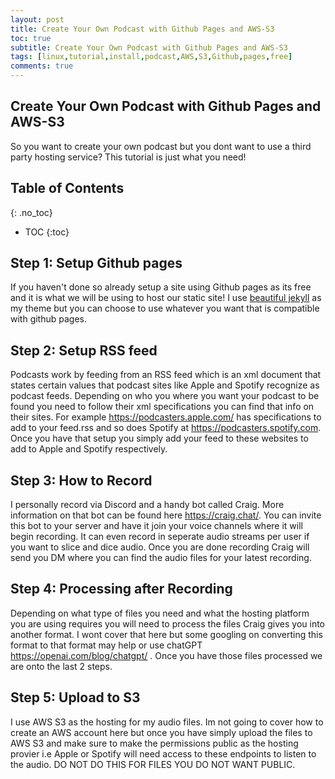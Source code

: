 ```yaml
---
layout: post
title: Create Your Own Podcast with Github Pages and AWS-S3
toc: true
subtitle: Create Your Own Podcast with Github Pages and AWS-S3
tags: [linux,tutorial,install,podcast,AWS,S3,Github,pages,free]
comments: true
---
```


## Create Your Own Podcast with Github Pages and AWS-S3

So you want to create your own podcast but you dont want to use a third party hosting service? This tutorial is just what you need!

## Table of Contents
{: .no_toc}
* TOC
{:toc}

## Step 1: Setup Github pages

If you haven't done so already setup a site using Github pages as its free and it is what we will be using to host our static site!
I use [beautiful jekyll](https://github.com/daattali/beautiful-jekyll) as my theme but you can choose to use whatever you want that is compatible with github pages.

## Step 2: Setup RSS feed

Podcasts work by feeding from an RSS feed which is an xml document that states certain values that podcast sites like Apple and Spotify recognize as podcast feeds. Depending on who you where you want your podcast to be found you need to follow their xml specifications you can find that info on their sites. For example https://podcasters.apple.com/ has specifications to add to your feed.rss and so does Spotify at https://podcasters.spotify.com. Once you have that setup you simply add your feed to these websites to add to Apple and Spotify respectively. 

## Step 3: How to Record

I personally record via Discord and a handy bot called Craig. More information on that bot can be found here https://craig.chat/. You can invite this bot to your server and have it join your voice channels where it will begin recording. It can even record in seperate audio streams per user if you want to slice and dice audio. Once you are done recording Craig will send you DM where you can find the audio files for your latest recording.

## Step 4: Processing after Recording

Depending on what type of files you need and what the hosting platform you are using requires you will need to process the files Craig gives you into another format. I wont cover that here but some googling on converting this format to that format may help or use chatGPT https://openai.com/blog/chatgpt/ . Once you have those files processed we are onto the last 2 steps.

## Step 5: Upload to S3

I use AWS S3 as the hosting for my audio files. Im not going to cover how to create an AWS account here but once you have simply upload the files to AWS S3 and make sure to make the permissions public as the hosting provier i.e Apple or Spotify will need access to these endpoints to listen to the audio. DO NOT DO THIS FOR FILES YOU DO NOT WANT PUBLIC.
